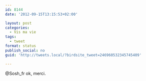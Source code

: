 ```yaml
---
id: 8144
date: '2012-09-15T13:15:53+02:00'

layout: post
categories:
  - Vis ma vie
tags:
  - tweet
format: status
publish_social: no
guid: 'http://tweets.local/?birdsite_tweet=246960532345745409'

---
```


@Sosh\_fr ok, merci.